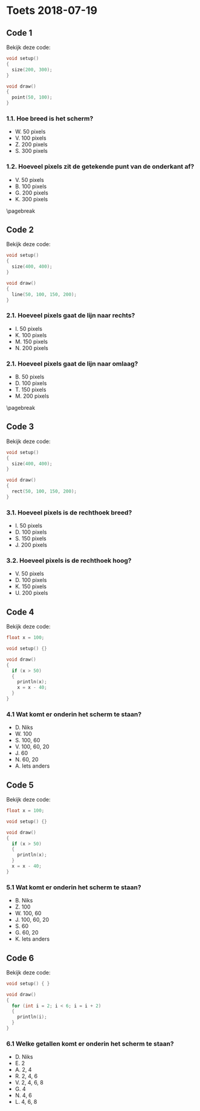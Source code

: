 # Toets 2018-07-19

## Code 1

Bekijk deze code:

```c++
void setup()
{
  size(200, 300);
}

void draw()
{
  point(50, 100);
}
```

### 1.1. Hoe breed is het scherm?

 * W. 50 pixels
 * V. 100 pixels
 * Z. 200 pixels
 * S. 300 pixels 

### 1.2. Hoeveel pixels zit de getekende punt van de onderkant af?

 * V. 50 pixels
 * B. 100 pixels
 * G. 200 pixels
 * K. 300 pixels 

\pagebreak

## Code 2

Bekijk deze code:

```c++
void setup()
{
  size(400, 400);
}

void draw()
{
  line(50, 100, 150, 200);
}
```

### 2.1. Hoeveel pixels gaat de lijn naar rechts?

 * I. 50 pixels
 * K. 100 pixels
 * M. 150 pixels
 * N. 200 pixels

### 2.1. Hoeveel pixels gaat de lijn naar omlaag?

 * B. 50 pixels
 * D. 100 pixels
 * T. 150 pixels
 * M. 200 pixels

\pagebreak

## Code 3

Bekijk deze code:

```c++
void setup()
{
  size(400, 400);
}

void draw()
{
  rect(50, 100, 150, 200);
}
```

### 3.1. Hoeveel pixels is de rechthoek breed?

 * I. 50 pixels
 * D. 100 pixels
 * S. 150 pixels
 * J. 200 pixels

### 3.2. Hoeveel pixels is de rechthoek hoog?

 * V. 50 pixels
 * D. 100 pixels
 * K. 150 pixels
 * U. 200 pixels

## Code 4

Bekijk deze code:

```c++
float x = 100;

void setup() {}

void draw()
{
  if (x > 50) 
  {
    println(x);
    x = x - 40;
  }
}
```

### 4.1 Wat komt er onderin het scherm te staan?

 * D. Niks
 * W. 100
 * S. 100, 60
 * V. 100, 60, 20
 * J. 60
 * N. 60, 20
 * A. Iets anders

## Code 5

Bekijk deze code:

```c++
float x = 100;

void setup() {}

void draw()
{
  if (x > 50) 
  {
    println(x);
  }
  x = x - 40;
}
```

### 5.1 Wat komt er onderin het scherm te staan?

 * B. Niks
 * Z. 100
 * W. 100, 60
 * J. 100, 60, 20
 * S. 60
 * G. 60, 20
 * K. Iets anders

## Code 6

Bekijk deze code:

```c++
void setup() { }

void draw()
{
  for (int i = 2; i < 6; i = i + 2)
  {
    println(i);
  }
}
```

### 6.1 Welke getallen komt er onderin het scherm te staan?

 * D. Niks
 * E. 2
 * A. 2, 4
 * R. 2, 4, 6
 * V. 2, 4, 6, 8
 * G. 4
 * N. 4, 6
 * L. 4, 6, 8

